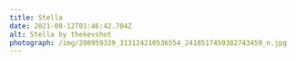 ```yaml
---
title: Stella
date: 2021-08-12T01:46:42.704Z
alt: Stella by thekevshot
photograph: /img/208959339_313124210536554_2418517459382743459_n.jpg
---
```

